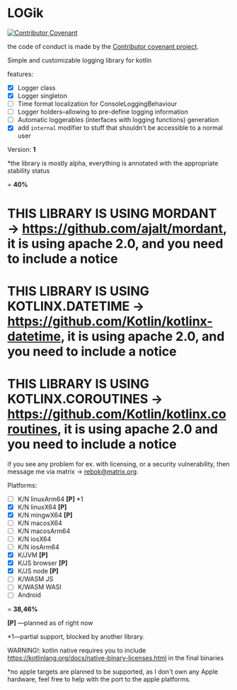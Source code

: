 # LOGik

[![Contributor Covenant](https://img.shields.io/badge/Contributor%20Covenant-2.1-4baaaa.svg)](code_of_conduct.md)

the code of conduct is made by the [Contributor covenant project](https://www.contributor-covenant.org/).

Simple and customizable logging library for kotlin

features:
- [X] Logger class
- [X] Logger singleton
- [ ] Time format localization for ConsoleLoggingBehaviour
- [ ] Logger holders–allowing to pre-define logging information
- [ ] Automatic loggerables (interfaces with logging functions) generation
- [X] add `internal` modifier to stuff that shouldn't be accessible to a normal user

Version: **1**

*the library is mostly alpha, everything is annotated with the appropriate stability status

= **40%**

# THIS LIBRARY IS USING **MORDANT** → https://github.com/ajalt/mordant, it is using apache 2.0, and you need to include a notice
# THIS LIBRARY IS USING **KOTLINX.DATETIME** → https://github.com/Kotlin/kotlinx-datetime, it is using apache 2.0, and you need to include a notice
# THIS LIBRARY IS USING **KOTLINX.COROUTINES** -> https://github.com/Kotlin/kotlinx.coroutines, it is using apache 2.0 and you need to include a notice
if you see any problem for ex.
with licensing, or a security vulnerability, then message me via matrix → rebok@matrix.org.

Platforms:
- [ ] K/N linuxArm64 **[P]** *1
- [X] K/N linuxX64 **[P]**
- [X] K/N mingwX64 **[P]**
- [ ] K/N macosX64
- [ ] K/N macosArm64
- [ ] K/N iosX64
- [ ] K/N iosArm64
- [X] K/JVM **[P]**
- [X] K/JS browser **[P]**
- [X] K/JS node **[P]**
- [ ] K/WASM JS
- [ ] K/WASM WASI
- [ ] Android

= **38,46%**

**[P]** —planned as of right now

*1—partial support, blocked by another library.

WARNING!: kotlin native requires you to include
https://kotlinlang.org/docs/native-binary-licenses.html
in the final binaries

*no apple targets are planned to be supported, as
I don't own any Apple hardware, feel free to
help with the port to the apple platforms.